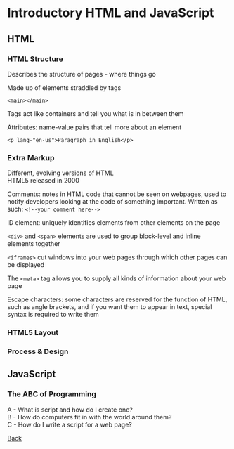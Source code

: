 # Introductory HTML and JavaScript

## **HTML**

### HTML Structure

Describes the structure of pages - where things go

Made up of elements straddled by tags

`<main></main>`

Tags act like containers and tell you what is in between them

Attributes: name-value pairs that tell more about an element 

`<p lang-"en-us">Paragraph in English</p>`

### Extra Markup

Different, evolving versions of HTML <br>
HTML5 released in 2000

Comments: notes in HTML code that cannot be seen on webpages, used to notify developers looking at the code of something important.  Written as such:
`<!--your comment here-->`

ID element: uniquely identifies elements from other elements on the page

`<div>` and `<span>` elements are used to group block-level and inline elements together

`<iframes>` cut windows into your web pages through which other pages can be displayed

The `<meta>` tag allows you to supply all kinds of information about your web page

Escape characters: some characters are reserved for the function of HTML, such as angle brackets, and if you want them to appear in text, special syntax is required to write them

### HTML5 Layout

### Process & Design

## **JavaScript**

### The ABC of Programming

A - What is script and how do I create one? <br>
B - How do computers fit in with the world around them? <br>
C - How do I write a script for a web page?

[Back](/201/201-TOC.md)
